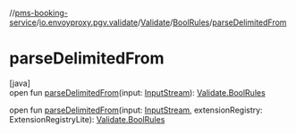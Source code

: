 //[pms-booking-service](../../../../index.md)/[io.envoyproxy.pgv.validate](../../index.md)/[Validate](../index.md)/[BoolRules](index.md)/[parseDelimitedFrom](parse-delimited-from.md)

# parseDelimitedFrom

[java]\
open fun [parseDelimitedFrom](parse-delimited-from.md)(input: [InputStream](https://docs.oracle.com/en/java/javase/23/docs/api/java.base/java/io/InputStream.html)): [Validate.BoolRules](index.md)

open fun [parseDelimitedFrom](parse-delimited-from.md)(input: [InputStream](https://docs.oracle.com/en/java/javase/23/docs/api/java.base/java/io/InputStream.html), extensionRegistry: ExtensionRegistryLite): [Validate.BoolRules](index.md)